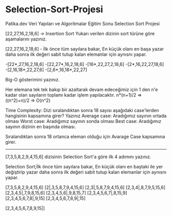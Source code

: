 # Selection-Sort-Projesi
Patika.dev  Veri Yapıları ve Algoritmalar Eğitim Sonu Selection Sort Projesi

[22,27,16,2,18,6] -> Insertion Sort
Yukarı verilen dizinin sort türüne göre aşamalarını yazınız.


[22,27,16,2,18,6] - İlk önce tüm sayılara bakar, En küçük olanı en başa yazar daha sonra ilk değeri sabit tutup kalan elemanlar için aynısnı yapar.

-[22*,27,16,2,18,6]
-[22,27*,16,2,18,6] 
-[16*,22,27,2,18,6]
-[2*,16,22,27,18,6]
-[2,16,18*,22,27,6]
-[2,6*,16,18*,22,27]


Big-O gösterimini yazınız.

Her elemana tek tek bakıp bir azaltarak devam edeceğimiz için 1 den n'e kadar olan sayıların toplamı kadar işlem yapılacaktır.
n*(n+1)/2 => ((n^2)+n)/2 => O(n^2)
 
Time Complexity: Dizi sıralandıktan sonra 18 sayısı aşağıdaki case'lerden hangisinin kapsamına girer? Yazınız
Average case: Aradığımız sayının ortada olması
Worst case: Aradığımız sayının sonda olması
Best case: Aradığımız sayının dizinin en başında olması.

Sıralandıktan sonra 18 ortanca eleman olduğu için Avarage Case kapsamına girer.


--------------------------------------------------------------------------------------------


[7,3,5,8,2,9,4,15,6] dizisinin Selection Sort'a göre ilk 4 adımını yazınız.

Selection Sort;İlk önce tüm sayılara bakar, En küçük olanı en baştaki ile yer değiştirip yazar daha sonra ilk değeri sabit tutup kalan elemanlar için aynısnı yapar.

[7,3,5,8,2,9,4,15,6]
[2|,3,5,8,7,9,4,15,6]
[2,3|,5,8,7,9,4,15,6]
[2,3,4|,8,7,9,5,15,6]
[2,3,4,5|,7,9,8,15,6]
[2,3,4,5,6|,9,8,15,7]
[2,3,4,5,6,7|,8,15,9]
[2,3,4,5,6,7,8|,9,15]
[2,3,4,5,6,7,8,9|,15]

[2,3,4,5,6,7,8,9,15|]
